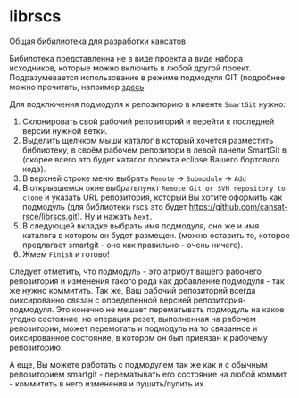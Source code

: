 # librscs
Общая бибилиотека для разработки кансатов

Бибилотека представленна не в виде проекта а виде набора исходников, которые можно включить в любой другой проект.
Подразумевается использование в режиме подмодуля GIT (подробнее можно прочитать, например [здесь](http://popel-studio.com/blog/article/git-podmoduli.html)

Для подключения подмодуля к репозиторию в клиенте `SmartGit` нужно:

1. Склонировать свой рабочий репозиторий и перейти к последней версии нужной ветки.
2. Выделить щелчком мыши каталог в который хочется разместить библиотеку, в своём рабочем репозитори в левой панели SmartGit в 
   (скорее всего это будет каталог проекта eclipse Вашего бортового кода).
3. В верхней строке меню выбрать `Remote` -> `Submodule` -> `Add`
4. В открывшемся окне выбратьпункт `Remote Git or SVN repository to clone` и указать URL репозитория, который Вы хотите оформить
   как подмодуль (для библиотеки rscs это будет https://github.com/cansat-rsce/librscs.git). Ну и нажать `Next`.
5. В следующей вкладке выбрать имя подмодуля, оно же и имя каталога в котором он будет размещен.
   (можно оставить то, которое предлагает smartgit - оно как правильно - очень ничего).
6. Жмем `Finish` и готово!


Следует отметить, что подмодуль - это атрибут вашего рабочего репозитория и изменения такого рода как добавление подмодуля -
так же нужно коммитить. Так же, Ваш рабочий репозиторий всегда фиксированно связан с определенной версией репозитория-подмодуля.
Это конечно не мешает перематывать подмодуль на какое угодно состояние, но операция резет, выполненная на рабочем репозитории,
может перемотать и подмодуль на то связанное и фиксированное состояние, в котором он был привязан к рабочему репозиторию.

А еще, Вы можете работать с подмодулем так же как и с обычным репозиторием smartgit - перематывать его состояние на любой коммит -
коммитить в него изменения и пушить/пулить их.

